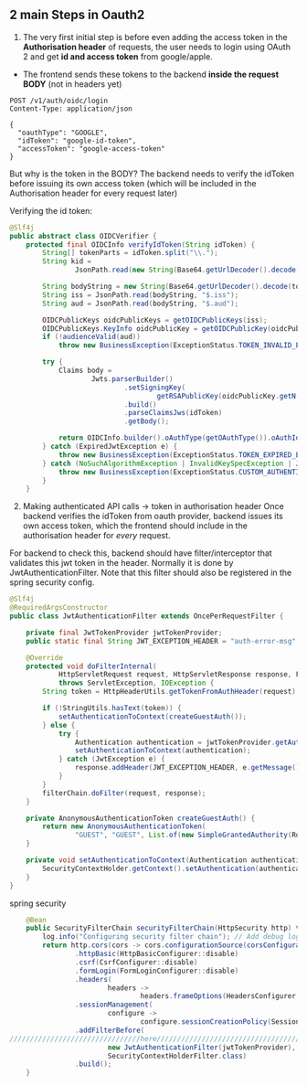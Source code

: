 ## 2 main Steps in Oauth2
1) The very first initial step is before even adding the access token in the **Authorisation header** of requests, the user needs
to login using OAuth 2 and get **id and access token** from google/apple.
- The frontend sends these tokens to the backend **inside the request BODY** (not in headers yet)

```http
POST /v1/auth/oidc/login
Content-Type: application/json

{
  "oauthType": "GOOGLE",
  "idToken": "google-id-token",
  "accessToken": "google-access-token"
}
```

But why is the token in the BODY? The backend needs to verify the idToken before issuing its own access token (which will be included
in the Authorisation header for every request later)

Verifying the id token:
```java
@Slf4j
public abstract class OIDCVerifier {
    protected final OIDCInfo verifyIdToken(String idToken) {
        String[] tokenParts = idToken.split("\\.");
        String kid =
                JsonPath.read(new String(Base64.getUrlDecoder().decode(tokenParts[0])), "$.kid");

        String bodyString = new String(Base64.getUrlDecoder().decode(tokenParts[1]));
        String iss = JsonPath.read(bodyString, "$.iss");
        String aud = JsonPath.read(bodyString, "$.aud");

        OIDCPublicKeys oidcPublicKeys = getOIDCPublicKeys(iss);
        OIDCPublicKeys.KeyInfo oidcPublicKey = getOIDCPublicKey(oidcPublicKeys, kid);
        if (!audienceValid(aud))
            throw new BusinessException(ExceptionStatus.TOKEN_INVALID_EXCEPTION);

        try {
            Claims body =
                    Jwts.parserBuilder()
                            .setSigningKey(
                                    getRSAPublicKey(oidcPublicKey.getN(), oidcPublicKey.getE()))
                            .build()
                            .parseClaimsJws(idToken)
                            .getBody();

            return OIDCInfo.builder().oAuthType(getOAuthType()).oAuthId(body.getSubject()).build();
        } catch (ExpiredJwtException e) {
            throw new BusinessException(ExceptionStatus.TOKEN_EXPIRED_EXCEPTION);
        } catch (NoSuchAlgorithmException | InvalidKeySpecException | JwtException e) {
            throw new BusinessException(ExceptionStatus.CUSTOM_AUTHENTICATION_ENTRYPOINT);
        }
    }
```

2) Making authenticated API calls -> token in authorisation header
Once backend verifies the idToken from oauth provider, backend issues its own access token, which the frontend should include in the
authorisation header for *every* request.

For backend to check this, backend should have filter/interceptor that validates this jwt token in the header. Normally it is 
done by JwtAuthenticationFilter. Note that this filter should also be registered in the spring security config.

```java
@Slf4j
@RequiredArgsConstructor
public class JwtAuthenticationFilter extends OncePerRequestFilter {

    private final JwtTokenProvider jwtTokenProvider;
    public static final String JWT_EXCEPTION_HEADER = "auth-error-msg";

    @Override
    protected void doFilterInternal(
            HttpServletRequest request, HttpServletResponse response, FilterChain filterChain)
            throws ServletException, IOException {
        String token = HttpHeaderUtils.getTokenFromAuthHeader(request);

        if (!StringUtils.hasText(token)) {
            setAuthenticationToContext(createGuestAuth());
        } else {
            try {
                Authentication authentication = jwtTokenProvider.getAuthentication(token);
                setAuthenticationToContext(authentication);
            } catch (JwtException e) {
                response.addHeader(JWT_EXCEPTION_HEADER, e.getMessage());
            }
        }
        filterChain.doFilter(request, response);
    }

    private AnonymousAuthenticationToken createGuestAuth() {
        return new AnonymousAuthenticationToken(
                "GUEST", "GUEST", List.of(new SimpleGrantedAuthority(RoleType.GUEST.getCode())));
    }

    private void setAuthenticationToContext(Authentication authentication) {
        SecurityContextHolder.getContext().setAuthentication(authentication);
    }
}
```

spring security
```java
    @Bean
    public SecurityFilterChain securityFilterChain(HttpSecurity http) throws Exception {
        log.info("Configuring security filter chain"); // Add debug log
        return http.cors(cors -> cors.configurationSource(corsConfigurationSource()))
                .httpBasic(HttpBasicConfigurer::disable)
                .csrf(CsrfConfigurer::disable)
                .formLogin(FormLoginConfigurer::disable)
                .headers(
                        headers ->
                                headers.frameOptions(HeadersConfigurer.FrameOptionsConfig::disable))
                .sessionManagement(
                        configure ->
                                configure.sessionCreationPolicy(SessionCreationPolicy.STATELESS))
                .addFilterBefore(
////////////////////////////////here/////////////////////////////////////////////////////////////////
                        new JwtAuthenticationFilter(jwtTokenProvider),
                        SecurityContextHolderFilter.class)
                .build();
    }
```
